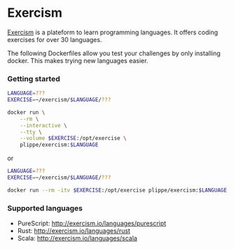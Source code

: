# Exercism

[Exercism](http://exercism.io/) is a plateform to learn programming languages.
It offers coding exercises for over 30 languages.

The following Dockerfiles allow you test your challenges by only installing
docker. This makes trying new languages easier.

### Getting started
```bash
LANGUAGE=???
EXERCISE=~/exercism/$LANGUAGE/???

docker run \
    --rm \
    --interactive \
    --tty \
    --volume $EXERCISE:/opt/exercise \
    plippe/exercism:$LANGUAGE
```

or

```bash
LANGUAGE=???
EXERCISE=~/exercism/$LANGUAGE/???

docker run --rm -itv $EXERCISE:/opt/exercise plippe/exercism:$LANGUAGE
```

### Supported languages
- PureScript: http://exercism.io/languages/purescript
- Rust: http://exercism.io/languages/rust
- Scala: http://exercism.io/languages/scala

